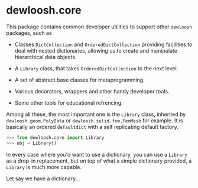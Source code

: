 # dewloosh.core

This package contains common developer utilities to support other `dewloosh` packages, such as

* Classes `DictCollection` and `OrderedDictCollection` providing facilities to deal with nested dictionaries, allowing us to create and manipulate hierarchical data objects. 

* A `Library` class, that takes `OrderedDictCollection` to the next level.

* A set of abstract base classes for metaprogramming.

* Various decorators, wrappers and other handy developer tools.

* Some other tools for educational refrencing.

Among all these, the most important one is the `Library` class, inherited by `dewloosh.geom.PolyData` or `dewloosh.solid.fem.FemMesh` for example. It is basically an ordered `defaultdict` with a self replicating default factory.

```python
>>> from dewloosh.core import Library
>>> obj = Library()
```

In every case where you'd want to use a dictionary, you can use a `Library` as a drop-in replacement, but on top of what a simple dictionary
provided, a `Library` is much more capable.

Let say we have a dictionary...